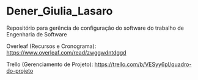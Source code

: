 # Dener_Giulia_Lasaro
Repositório para gerência de configuração do software do trabalho de Engenharia de Software

Overleaf (Recursos e Cronograma): https://www.overleaf.com/read/zwggwdntdggd

Trello (Gerenciamento de Projeto): https://trello.com/b/VESyy6pI/quadro-do-projeto
